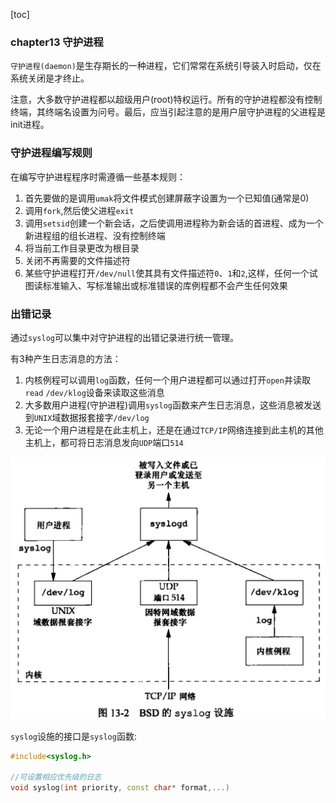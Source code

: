 [toc]

### chapter13 守护进程

`守护进程(daemon)`是生存期长的一种进程，它们常常在系统引导装入时启动，仅在系统关闭是才终止。

注意，大多数守护进程都以超级用户(root)特权运行。所有的守护进程都没有控制终端，其终端名设置为问号。最后，应当引起注意的是用户层守护进程的父进程是init进程。

### 守护进程编写规则

在编写守护进程程序时需遵循一些基本规则：

1. 首先要做的是调用`umak`将文件模式创建屏蔽字设置为一个已知值(通常是0)
2. 调用`fork`,然后使父进程`exit`
3. 调用`setsid`创建一个新会话，之后使调用进程称为新会话的首进程、成为一个新进程组的组长进程、没有控制终端
4. 将当前工作目录更改为根目录
5. 关闭不再需要的文件描述符
6. 某些守护进程打开`/dev/null`使其具有文件描述符`0`、`1`和`2`,这样，任何一个试图读标准输入、写标准输出或标准错误的库例程都不会产生任何效果

### 出错记录

通过`syslog`可以集中对守护进程的出错记录进行统一管理。

有3种产生日志消息的方法：

1. 内核例程可以调用`log`函数，任何一个用户进程都可以通过打开`open`并读取`read` `/dev/klog`设备来读取这些消息
2. 大多数用户进程(守护进程)调用`syslog`函数来产生日志消息，这些消息被发送到`UNIX`域数据报套接字`/dev/log`
3. 无论一个用户进程是在此主机上，还是在通过`TCP/IP`网络连接到此主机的其他主机上，都可将日志消息发向`UDP`端口`514`

![avatar](image/../../../image/unix_syslog设置.jpg)

`syslog`设施的接口是`syslog`函数:

```cpp
#include<syslog.h>

//可设置相应优先级的日志
void syslog(int priority, const char* format,...)

```

